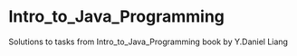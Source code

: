 # Intro_to_Java_Programming
Solutions to tasks from Intro_to_Java_Programming book by Y.Daniel Liang

